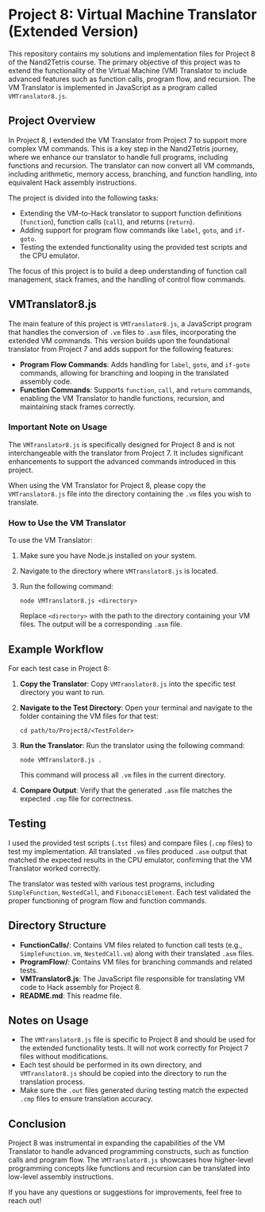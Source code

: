 # Project 8: Virtual Machine Translator (Extended Version)

This repository contains my solutions and implementation files for Project 8 of the Nand2Tetris course. The primary objective of this project was to extend the functionality of the Virtual Machine (VM) Translator to include advanced features such as function calls, program flow, and recursion. The VM Translator is implemented in JavaScript as a program called `VMTranslator8.js`.

## Project Overview

In Project 8, I extended the VM Translator from Project 7 to support more complex VM commands. This is a key step in the Nand2Tetris journey, where we enhance our translator to handle full programs, including functions and recursion. The translator can now convert all VM commands, including arithmetic, memory access, branching, and function handling, into equivalent Hack assembly instructions.

The project is divided into the following tasks:
- Extending the VM-to-Hack translator to support function definitions (`function`), function calls (`call`), and returns (`return`).
- Adding support for program flow commands like `label`, `goto`, and `if-goto`.
- Testing the extended functionality using the provided test scripts and the CPU emulator.

The focus of this project is to build a deep understanding of function call management, stack frames, and the handling of control flow commands.

## VMTranslator8.js

The main feature of this project is `VMTranslator8.js`, a JavaScript program that handles the conversion of `.vm` files to `.asm` files, incorporating the extended VM commands. This version builds upon the foundational translator from Project 7 and adds support for the following features:

- **Program Flow Commands**: Adds handling for `label`, `goto`, and `if-goto` commands, allowing for branching and looping in the translated assembly code.
- **Function Commands**: Supports `function`, `call`, and `return` commands, enabling the VM Translator to handle functions, recursion, and maintaining stack frames correctly.

### Important Note on Usage

The `VMTranslator8.js` is specifically designed for Project 8 and is not interchangeable with the translator from Project 7. It includes significant enhancements to support the advanced commands introduced in this project.

When using the VM Translator for Project 8, please copy the `VMTranslator8.js` file into the directory containing the `.vm` files you wish to translate.

### How to Use the VM Translator

To use the VM Translator:
1. Make sure you have Node.js installed on your system.
2. Navigate to the directory where `VMTranslator8.js` is located.
3. Run the following command:

   ```
   node VMTranslator8.js <directory>
   ```

   Replace `<directory>` with the path to the directory containing your VM files. The output will be a corresponding `.asm` file.

## Example Workflow

For each test case in Project 8:
1. **Copy the Translator**: Copy `VMTranslator8.js` into the specific test directory you want to run.
2. **Navigate to the Test Directory**: Open your terminal and navigate to the folder containing the VM files for that test:
   
   ```
   cd path/to/Project8/<TestFolder>
   ```

3. **Run the Translator**: Run the translator using the following command:
   
   ```
   node VMTranslator8.js .
   ```

   This command will process all `.vm` files in the current directory.

4. **Compare Output**: Verify that the generated `.asm` file matches the expected `.cmp` file for correctness.

## Testing

I used the provided test scripts (`.tst` files) and compare files (`.cmp` files) to test my implementation. All translated `.vm` files produced `.asm` output that matched the expected results in the CPU emulator, confirming that the VM Translator worked correctly.

The translator was tested with various test programs, including `SimpleFunction`, `NestedCall`, and `FibonacciElement`. Each test validated the proper functioning of program flow and function commands.

## Directory Structure

- **FunctionCalls/**: Contains VM files related to function call tests (e.g., `SimpleFunction.vm`, `NestedCall.vm`) along with their translated `.asm` files.
- **ProgramFlow/**: Contains VM files for branching commands and related tests.
- **VMTranslator8.js**: The JavaScript file responsible for translating VM code to Hack assembly for Project 8.
- **README.md**: This readme file.

## Notes on Usage

- The `VMTranslator8.js` file is specific to Project 8 and should be used for the extended functionality tests. It will not work correctly for Project 7 files without modifications.
- Each test should be performed in its own directory, and `VMTranslator8.js` should be copied into the directory to run the translation process.
- Make sure the `.out` files generated during testing match the expected `.cmp` files to ensure translation accuracy.

## Conclusion

Project 8 was instrumental in expanding the capabilities of the VM Translator to handle advanced programming constructs, such as function calls and program flow. The `VMTranslator8.js` showcases how higher-level programming concepts like functions and recursion can be translated into low-level assembly instructions.

If you have any questions or suggestions for improvements, feel free to reach out!